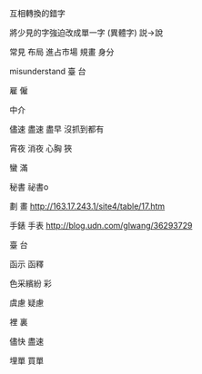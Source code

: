 互相轉換的錯字

將少見的字強迫改成單一字
(異體字)
説->說

常見 布局 進占市場 規畫 身分

misunderstand
臺 台

雇 僱

中介

儘速 盡速 盡早 沒抓到都有

宵夜 消夜
心胸 狹

蠻 滿

秘書 祕書o

劃 畫 http://163.17.243.1/site4/table/17.htm

手錶 手表 http://blog.udn.com/glwang/36293729

臺 台

函示 函釋

色采繽紛 彩

虞慮 疑慮

裡 裏

儘快 盡速

埋單 買單

